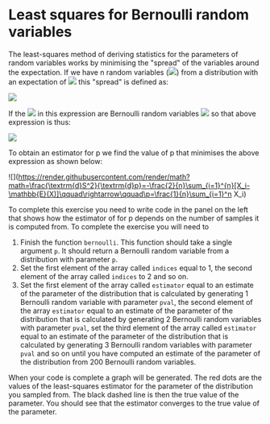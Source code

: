 # Least squares for Bernoulli random variables

The least-squares method of deriving statistics for the parameters of random variables works by minimising the "spread" of the variables around the expectation.  If we have n random variables (![](https://render.githubusercontent.com/render/math?math=X_i)) from a distribution with an expectation of ![](https://render.githubusercontent.com/render/math?math=\mathbb{E}(X)) this "spread" is defined as:

![](https://render.githubusercontent.com/render/math?math=S^2=\frac{1}{n}\sum_{i=1}^{n}[X_i-\mathbb{E}(X)]^2)

If the ![](https://render.githubusercontent.com/render/math?math=X_i) in this expression are Bernoulli random variables ![](https://render.githubusercontent.com/render/math?math=\mathbb{E}(X)=p) so that above expression is thus:

![](https://render.githubusercontent.com/render/math?math=S^2=\frac{1}{n}\sum_{i=1}^{n}[X_i-p]^2)

To obtain an estimator for p we find the value of p that minimises the above expression as shown below:

![](https://render.githubusercontent.com/render/math?math=\frac{\textrm{d}S^2}{\textrm{d}p}=-\frac{2}{n}\sum_{i=1}^{n}[X_i-\mathbb{E}(X)]\qquad\rightarrow\qquad\p=\frac{1}{n}\sum_{i=1}^n X_i)

To complete this exercise you need to write code in the panel on the left that shows how the estimator of for p depends on the number of samples it is computed from.  To complete the exercise you will need to

1. Finish the function `bernoulli`. This function should take a single argument `p`. It should return a Bernoulli random variable from a distribution with parameter `p`. 
2. Set the first element of the array called `indices` equal to 1, the second element of the array called `indices` to 2 and so on.
3. Set the first element of the array called `estimator` equal to an estimate of the parameter of the distribution that is calculated by generating 1 Bernoulli random variable with parameter `pval`, the second element of the array `estimator` equal to an estimate of the parameter of the distribution that is calculated by generating 2 Bernoulli random variables with parameter `pval`, set the third element of the array called `estimator` equal to an estimate of the parameter of the distribution that is calculated by generating 3 Bernoulli random variables with parameter `pval` and so on until you have computed an estimate of the parameter of the distribution from 200 Bernoulli random variables. 

When your code is complete a graph will be generated.  The red dots are the values of the least-squares estimator for the parameter of the distribution you sampled from.  The black dashed line is then the true value of the parameter.  You should see that the estimator converges to the true value of the parameter. 
